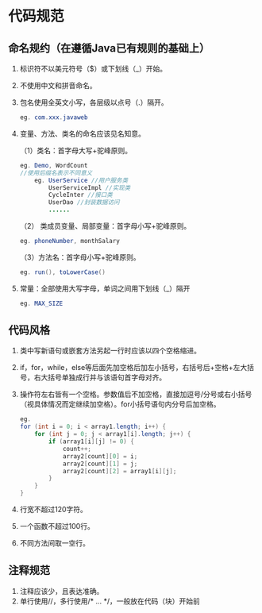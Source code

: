 # 代码规范

## 命名规约（在遵循Java已有规则的基础上）

1. 标识符不以美元符号（$）或下划线（_）开始。

2. 不使用中文和拼音命名。

3. 包名使用全英文小写，各层级以点号（.）隔开。

   ```java
   eg. com.xxx.javaweb
   ```

4. 变量、方法、类名的命名应该见名知意。

   （1）类名：首字母大写+驼峰原则。

   ```java
   eg. Demo, WordCount
   //使用后缀名表示不同意义
       eg. UserService //用户服务类
           UserServiceImpl //实现类
           CycleInter //接口类
           UserDao //封装数据访问
           ......
   ```

   （2） 类成员变量、局部变量：首字母小写+驼峰原则。

   ```java
   eg. phoneNumber, monthSalary
   ```

   （3）方法名：首字母小写+驼峰原则。

   ```java
   eg. run(), toLowerCase()
   ```

5. 常量：全部使用大写字母，单词之间用下划线（_）隔开

   ```java
   eg. MAX_SIZE 
   ```

## 代码风格

1. 类中写新语句或嵌套方法另起一行时应该以四个空格缩进。

2. if，for，while，else等后面先加空格后加左小括号，右括号后+空格+左大括号，右大括号单独成行并与该语句首字母对齐。

3. 操作符左右皆有一个空格。参数值后不加空格，直接加逗号/分号或右小括号（视具体情况而定继续加空格）。for小括号语句内分号后加空格。

   ```java
   eg. 
   for (int i = 0; i < array1.length; i++) {
       for (int j = 0; j < array1[i].length; j++) {
           if (array1[i][j] != 0) {
               count++;
               array2[count][0] = i;
               array2[count][1] = j;
               array2[count][2] = array1[i][j];
           }
       } 
   }
   ```

4. 行宽不超过120字符。

5. 一个函数不超过100行。

6. 不同方法间取一空行。

## 注释规范

1. 注释应该少，且表达准确。
2. 单行使用//，多行使用/* ... */，一般放在代码（块）开始前




